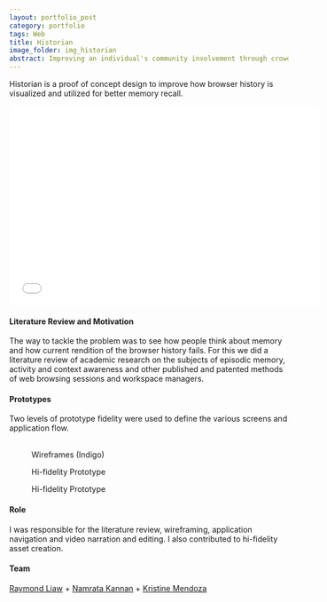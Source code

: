 ```yaml
---
layout: portfolio_post
category: portfolio
tags: Web
title: Historian
image_folder: img_historian
abstract: Improving an individual's community involvement through crowdsourced local community tasks.
---
```


Historian is a proof of concept design to improve how browser history is visualized and utilized for better memory recall.

<p style="text-align:center">
<iframe width="560" height="360" src="//www.youtube.com/embed/ZanAWwaJ3tY" frameborder="0"> </iframe>
</p>

<h4>Literature Review and Motivation</h4>

The way to tackle the problem was to see how people think about memory and how current rendition of the browser history fails. For this we did a literature review of academic research on the subjects of episodic memory, activity and context awareness and other published and patented methods of web browsing sessions and workspace managers.

<h4>Prototypes</h4>

Two levels of prototype fidelity were used to define the various screens and application flow.

<figure class="post-image-thumbnails">
	<img lazysrc="/img/img_historian/wireframes/0.png" class="post-thumbnail img-polaroid">
	<img lazysrc="/img/img_historian/wireframes/1.png" class="post-thumbnail img-polaroid">
	<img lazysrc="/img/img_historian/wireframes/3.png" class="post-thumbnail img-polaroid">
	<figcaption>Wireframes (Indigo)</figcaption>
</figure>

<figure class="post-image">
	<img lazysrc="/img/img_historian/hi-fid/1.png">
	<figcaption>Hi-fidelity Prototype</figcaption>
</figure>

<figure class="post-image">
	<img lazysrc="/img/img_historian/hi-fid/3.png">
	<figcaption>Hi-fidelity Prototype</figcaption>
</figure>

<h4>Role</h4>

I was responsible for the literature review, wireframing, application navigation and video narration and editing. I also contributed to hi-fidelity asset creation.

<h4>Team</h4>

[Raymond Liaw](http://raymondliaw.com) + [Namrata Kannan](http://namratakannan.com/) + [Kristine Mendoza](http://kdmendoza.com/)